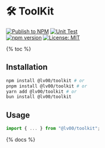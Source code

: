 # 🛠️ ToolKit

[![Publish to NPM](https://github.com/Benoit-Welsch/ToolKitJs/actions/workflows/publish.yml/badge.svg)](https://github.com/Benoit-Welsch/ToolKitJs/actions/workflows/publish.yml)
[![Unit Test](https://github.com/Benoit-Welsch/ToolKitJs/actions/workflows/test.yml/badge.svg)](https://github.com/Benoit-Welsch/ToolKitJs/actions/workflows/test.yml)
<br>
[![npm version](https://badge.fury.io/js/%40lv00%2Ftoolkit.svg)](https://badge.fury.io/js/%40lv00%2Ftoolkit)
[![License: MIT](https://img.shields.io/badge/License-MIT-yellow.svg)](https://opensource.org/licenses/MIT)

{% toc %}

## Installation

```bash
npm install @lv00/toolkit # or
pnpm install @lv00/toolkit # or
yarn add @lv00/toolkit # or
bun install @lv00/toolkit
```

## Usage

```typescript
import { ... } from "@lv00/toolkit";
```

{% docs %}
